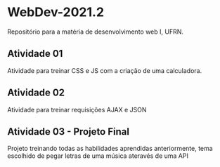 # WebDev-2021.2

Repositório para a matéria de desenvolvimento web I, UFRN.

## Atividade 01

Atividade para treinar CSS e JS com a criação de uma calculadora.

## Atividade 02

Atividade para treinar requisições AJAX e JSON

## Atividade 03 - Projeto Final

Projeto treinando todas as habilidades aprendidas anteriormente, tema escolhido de pegar letras de uma música ateravés de uma API
